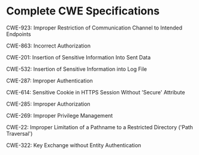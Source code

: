 

# Complete CWE Specifications

CWE-923: Improper Restriction of Communication Channel to Intended Endpoints

CWE-863: Incorrect Authorization

CWE-201: Insertion of Sensitive Information Into Sent Data

CWE-532: Insertion of Sensitive Information into Log File

CWE-287: Improper Authentication

CWE-614: Sensitive Cookie in HTTPS Session Without 'Secure' Attribute

CWE-285: Improper Authorization

CWE-269: Improper Privilege Management

CWE-22: Improper Limitation of a Pathname to a Restricted Directory ('Path Traversal')

CWE-322: Key Exchange without Entity Authentication